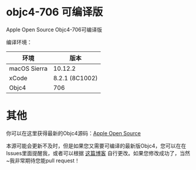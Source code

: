 # objc4-706 可编译版
Apple Open Source Objc4-706可编译版

编译环境：

|环境|版本|
|---|---|
|macOS Sierra|10.12.2|
|xCode|8.2.1 (8C1002)|
|Objc4|706|

# 其他

你可以在这里获得最新的Objc4源码：[Apple Open Source](https://opensource.apple.com/tarballs/objc4/)


本源可能会更新不及时，但是如果您又需要可编译的最新版Objc4，您可以在在Issues里面提醒我，或者可以根据 [这篇博客](http://blog.csdn.net/wotors/article/details/52489464)
自行更改。如果您修改成功了，当然~我非常期待您能pull request！
